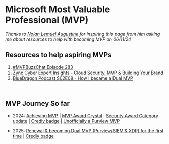 <h1>Microsoft Most Valuable Professional (MVP)</h1>

*Thanks to [Nolan Lemuel Augustine]([https://www.linkedin.com/in/gauraverse/](https://www.linkedin.com/in/nolanaugustine/)) for inspiring this page from him asking me about resources to help with becoming MVP on 06/11/24*

<h2>Resources to help aspiring MVPs</h2>

1. [#MVPBuzzChat Episode 283](https://youtu.be/8_tnQfU31gs)
2. [Zync Cyber Expert Insights - Cloud Security, MVP & Building Your Brand](https://youtu.be/-pe-fDSo7H8)
3. [BlueDragon Podcast S02E08 - How I became a Dual MVP](https://open.spotify.com/episode/4qE4pO5GyWXsh07kmq0N5t?si=r9D9OVqETCugQRBGpVbtQQ)

<br>

<h2>MVP Journey So far</h2>

* 2024: [Achieving MVP](https://www.linkedin.com/feed/update/urn:li:activity:7224878789258866689/) | [MVP Award Crystal](https://www.linkedin.com/feed/update/urn:li:activity:7234115050158854144/) | [Security Award Category update](https://www.linkedin.com/feed/update/urn:li:activity:7236839336384606209/) | [Credly badge](https://www.linkedin.com/feed/update/urn:li:activity:7244023663035826178/) | [Unofficially a Purview MVP](https://www.linkedin.com/feed/update/urn:li:activity:7253680060249862144/)

* 2025: [Renewal & becoming Dual MVP (Purview/SIEM & XDR) for the first time](https://www.linkedin.com/feed/update/urn:li:activity:7349097205422530561/) | [Credly badge](https://www.linkedin.com/feed/update/urn:li:activity:7361810695165734912/)
